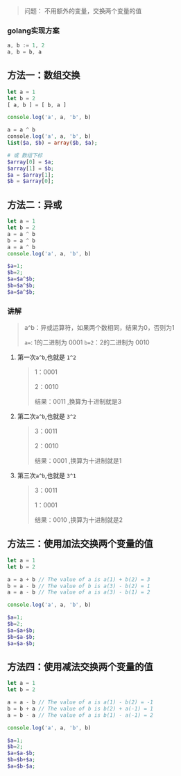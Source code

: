 > 问题： 不用额外的变量，交换两个变量的值


### golang实现方案
 
```go
a, b := 1, 2
a, b = b, a
```

## 方法一：数组交换

```js
let a = 1
let b = 2
[ a, b ] = [ b, a ]

console.log('a', a, 'b', b)
```

```php
a = a ^ b
console.log('a', a, 'b', b)
list($a, $b) = array($b, $a);

# 或 数组下标
$array[0] = $a;
$array[1] = $b;
$a = $array[1];
$b = $array[0];
```


## 方法二：异或

```js
let a = 1
let b = 2
a = a ^ b
b = a ^ b
a = a ^ b
console.log('a', a, 'b', b)
```

```php
$a=1;
$b=2;
$a=$a^$b;
$b=$a^$b;
$a=$a^$b;
```

### 讲解

> a^b：异或运算符，如果两个数相同，结果为0，否则为1
>
> `a=`: 1的二进制为 0001 `b=2`：2的二进制为 0010 

1. 第一次`a^b`,也就是 `1^2`
   > 1：0001
   >
   > 2：0010
   >
   > 结果：0011 ,换算为十进制就是3
2. 第二次`a^b`,也就是 `3^2`
   > 3：0011
   >
   > 2：0010
   >
   > 结果：0001 ,换算为十进制就是1
3. 第三次`a^b`,也就是 `3^1`
   > 3：0011
   >
   > 1：0001
   >
   > 结果：0010 ,换算为十进制就是2

 

## 方法三：使用加法交换两个变量的值

```js
let a = 1
let b = 2

a = a + b // The value of a is a(1) + b(2) = 3
b = a - b // The value of b is a(3) - b(2) = 1
a = a - b // The value of a is a(3) - b(1) = 2

console.log('a', a, 'b', b)

```

```php
$a=1;
$b=2;
$a=$a+$b;
$b=$a-$b;
$a=$a-$b;
```

## 方法四：使用减法交换两个变量的值

```js
let a = 1
let b = 2

a = a - b // The value of a is a(1) - b(2) = -1
b = b + a // The value of b is b(2) + a(-1) = 1
a = b - a // The value of a is b(1) - a(-1) = 2

console.log('a', a, 'b', b)
```

```php
$a=1;
$b=2;
$a=$a-$b;
$b=$b+$a;
$a=$b-$a;
```

